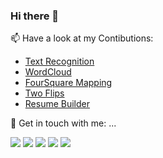 ### Hi there 👋

<!--
Here are some ideas to get you started:

- 🔭 I’m currently working on ...
- 🌱 I’m currently learning ...
- 👯 I’m looking to collaborate on ...
- 🤔 I’m looking for help with ...
-->
📫 Have a look at my Contibutions:
<ul>
  <li><a href = 'https://github.com/walkershashi/Text-Recognition'>Text Recognition</a></li>
  <li><a href = 'https://github.com/walkershashi/WordCloud'>WordCloud</a></li>
  <li><a href = 'https://github.com/walkershashi/FourSquare-API'>FourSquare Mapping</a></li>
  <li><a href = 'https://github.com/walkershashi/Two-Flips'>Two Flips</a></li>
  <li><a href = 'https://github.com/walkershashi/Profiler'>Resume Builder</a></li>
</ul>

💬 Get in touch with me: ...

<a href = 'https://www.linkedin.com/in/shashi-kumar-soni-0b5224156/'><img src="https://img.icons8.com/color/48/000000/linkedin.png"/></a>
<a href = 'mailto:skssunny30@gmail.com'><img src="https://img.icons8.com/fluent/48/000000/gmail.png"/></a> 
<a href = 'https://twitter.com/walkershashi'><img src="https://img.icons8.com/color/48/000000/twitter.png"/></a>
<a href = 'https://www.facebook.com/shashi.walker'><img src="https://img.icons8.com/color/48/000000/facebook-new.png"/></a>
<a href = 'https://www.instagram.com/walkershashi/'><img src="https://img.icons8.com/color/48/000000/instagram-new.png"/></a>
